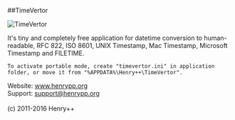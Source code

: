 ##TimeVertor

![TimeVertor](http://www.henrypp.org/images/timevertor.jpg)

It's tiny and completely free application for datetime conversion to human-readable, RFC 822, ISO 8601, UNIX Timestamp, Mac Timestamp, Microsoft Timestamp and FILETIME.

```
To activate portable mode, create "timevertor.ini" in application folder, or move it from "%APPDATA%\Henry++\TimeVertor".
```

Website: www.henrypp.org<br />
Support: support@henrypp.org<br />
<br />
(c) 2011-2016 Henry++
